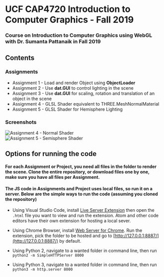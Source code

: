 # UCF CAP4720 Introduction to Computer Graphics - Fall 2019
### Course on Introduction to Computer Graphics using WebGL with Dr. Sumanta Pattanaik in Fall 2019
## Contents

### Assignments
   * Assignment 1 - Load and render Object using **ObjectLoader**
   * Assignment 2 - Use **dat.GUI** to control lighting in the scene
   * Assignment 3 - Use **dat.GUI** for scaling, rotation and translation
   of an object in the scene
   * Assignment 4 - GLSL Shader equivalent to THREE.MeshNormalMaterial
   * Assignment 5 - GLSL Shader for Hemisphere Lighting

### Screenshots
![Assignment 4 - Normal Shader](https://github.com/maslychm/WebGL/Respository_resources/NormalShader.png)   
![Assignment 5 - Semisphere Shader](https://github.com/maslychm/WebGL/Respository_resources/SphereHemisphereShader.png)

## Options for running the code

#### For each Assignment or Project, you need all files in the folder to render the scene. Clone the entire repository, or download files one by one, make sure you have all files per Assignment. 

#### The JS code in Assignments and Project uses local files, so run it on a server. Below are the simple ways to run the code (assuming you cloned the repository)

   * Using Visual Studio Code, install [Live Server Extension](https://marketplace.visualstudio.com/items?itemName=ritwickdey.LiveServer) then open the `.html` file you want to view and run the extension. Atom and other code editors have their own extension for hosting a local sever.
   
   * Using Chrome Browser, install [Web Server for Chrome](https://chrome.google.com/webstore/detail/web-server-for-chrome/ofhbbkphhbklhfoeikjpcbhemlocgigb?hl=en). Run the extension, pick the folder to be hosted and go to [http://127.0.0.1:8887/](http://127.0.0.1:8887/) by default.

   * Using Python 2, navigate to a wanted folder in command line, then run   
   `python2 -m SimpleHTTPServer 8000`
   
   * Using Python 3, navigate to a wanted folder in command line, then run   
   `python3 -m http.server 8000`
